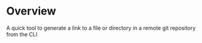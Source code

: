 # Overview
A quick tool to generate a link to a file or directory in a remote git repository from the CLI
